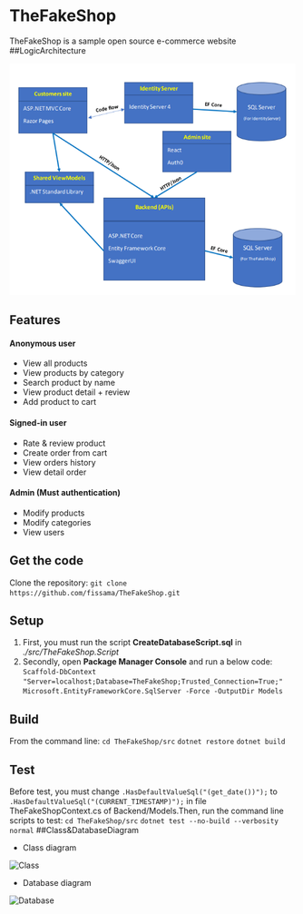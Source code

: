 # TheFakeShop
TheFakeShop is a sample open source e-commerce website
##LogicArchitecture

![LogicArchitecture](TheFakeShop.Design/Structure.png)
## Features
#### Anonymous user
- View all products
- View products by category
- Search product by name
- View product detail + review
- Add product to cart
#### Signed-in user
- Rate & review product
- Create order from cart
- View orders history
- View detail order
#### Admin (Must authentication)
- Modify products
- Modify categories
- View users
## Get the code
Clone the repository:
```git clone https://github.com/fissama/TheFakeShop.git```
## Setup
1. First, you must run the script **CreateDatabaseScript.sql** in *./src/TheFakeShop.Script*
2. Secondly, open **Package Manager Console** and run a below code:
    ```Scaffold-DbContext "Server=localhost;Database=TheFakeShop;Trusted_Connection=True;" Microsoft.EntityFrameworkCore.SqlServer -Force -OutputDir Models```
## Build
From the command line:
    ```cd TheFakeShop/src```
    ```dotnet restore```
    ```dotnet build```
## Test
Before test, you must change ```.HasDefaultValueSql("(get_date())");``` to ```.HasDefaultValueSql("(CURRENT_TIMESTAMP)");``` in file TheFakeShopContext.cs of Backend/Models.Then, run the command line scripts to test:
    ```cd TheFakeShop/src```
    ```dotnet test --no-build --verbosity normal```
##Class&DatabaseDiagram
- Class diagram

![Class](TheFakeShop.Design/classModel.png)
- Database diagram

![Database](TheFakeShop.Design/databaseDiagram.png)